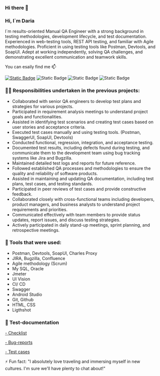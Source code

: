 ### Hi there 👋

<!--
**DariaTkachukQA/DariaTkachukQA** is a ✨ _special_ ✨ repository because its `README.md` (this file) appears on your GitHub profile.

Here are some ideas to get you started:

- 🔭 I’m currently working on ...
- 🌱 I’m currently learning ...
- 👯 I’m looking to collaborate on ...
- 🤔 I’m looking for help with ...
- 💬 Ask me about ...
- 📫 How to reach me: ...
- 😄 Pronouns: ...
- ⚡ Fun fact: ...
-->
### Hi, I`m Daria 
I`m results-oriented  Manual QA Engineer with a strong background in testing methodologies, development lifecycle, and test documentation. Experienced in web-testing tools, REST API testing, and familiar with Agile methodologies. Proficient in using testing tools like Postman, Devtools, and SoapUI. Adept at working independently, solving QA challenges, and demonstrating excellent communication and teamwork skills.

You can esaily find me 📫

[![Static Badge](https://upload.wikimedia.org/wikipedia/commons/thumb/7/7e/Gmail_icon_%282020%29.svg/24px-Gmail_icon_%282020%29.svg.png)](mailto:dariaaa.tkachuk@gmail.com)
![Static Badge](https://img.shields.io/badge/Daria%20Tkachuk%20-%200A66C2?style=plastic&logo=Linkedin&labelColor=0A66C2&color=blue&link=https%3A%2F%2Fwww.linkedin.com%2Fin%2Fdaria-tkachuk-47b810248%2F)
![Static Badge](https://img.shields.io/badge/Daria_Tkachuk%20-%2026A5E4?style=plastic&logo=Telegram&labelColor=0A66C2&color=blue&link=https%3A%2F%2Ft.me%2F%2B380502831216)
![Static Badge](https://img.shields.io/badge/Daria_Tkachuk%20-%2025D366?style=plastic&logo=WhatsApp&logoColor=white&link=https%3A%2F%2Fwa.me%2F380502831216)

### 👩‍💼 Responsibilities undertaken in the previous projects: 

- Collaborated with senior QA engineers to develop test plans and strategies for various projects.
- Participated in requirement analysis meetings to understand project goals and functionalities.
- Assisted in identifying test scenarios and creating test cases based on user stories and acceptance criteria.
- Executed test cases manually and using testing tools. (Postman, SwaggerUI, SoapUI, Devtools)
- Conducted functional, regression, integration, and acceptance testing.
- Documented test results, including defects found during testing, and communicate them to the development team using bug tracking systems like Jira and Bugzilla.
- Maintained detailed test logs and reports for future reference.
- Followed established QA processes and methodologies to ensure the quality and reliability of software products.
- Assisted in maintaining and updating QA documentation, including test plans, test cases, and testing standards.
- Participated in peer reviews of test cases and provide constructive feedback.
- Collaborated closely with cross-functional teams including developers, product managers, and business analysts to understand project requirements and priorities.
- Communicated effectively with team members to provide status updates, report issues, and discuss testing strategies.
- Actively participated in daily stand-up meetings, sprint planning, and retrospective meetings.

### 🧰 Tools that were used:
- Postman, Devtools, SoapUI, Charles Proxy 
- JIRA, Bugzilla, Confluence 
- Agile methodology (Scrum) 
- My SQL, Oracle
- Jmeter
- UI Vision 
- CI/ CD
- Swagger
- Android Studio 
- Git, Github
- HTML, CSS
- Ligthshot
### 📎 Test-documentation

[- Checklist](https://github.com/DariaTkachukQA/DariaTkachuk/blob/main/Checklist%20for%20Ukrposhta.pdf)

[- Bug-reports](https://github.com/DariaTkachukQA/DariaTkachuk/blob/main/Bug-reports%20by%20Daria%20Tkachuk.pdf)

[- Test cases](https://github.com/DariaTkachukQA/DariaTkachuk/blob/main/Test%20cases%20Go2Meet%20-%20Home%20page.pdf)

⚡ Fun fact: "I absolutely love traveling and immersing myself in new cultures. I'm sure we'll have plenty to chat about!"
